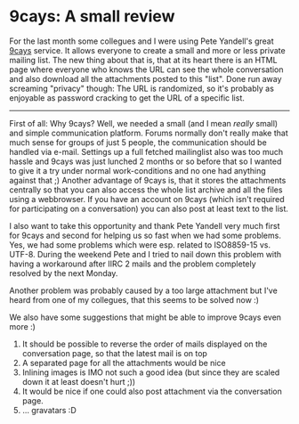 # 9cays: A small review

For the last month some collegues and I were using Pete Yandell's great [9cays](http://9cays.com) service. It allows everyone to create a small and more or less private mailing list. The new thing about that is, that at its heart there is an HTML page where everyone who knows the URL can see the whole conversation and also download all the attachments posted to this "list". Done run away screaming "privacy" though: The URL is randomized, so it's probably as enjoyable as password cracking to get the URL of a specific list.

-------------------------------



First of all: Why 9cays? Well, we needed a small (and I mean _really_ small) and simple communication platform. Forums normally don't really make that much sense for groups of just 5 people, the communication should be handled via e-mail. Settings up a full fetched mailinglist also was too much hassle and 9cays was just lunched 2 months or so before that so I wanted to give it a try under normal work-conditions and no one had anything against that ;) Another advantage of 9cays is, that it stores the attachments centrally so that you can also access the whole list archive and all the files using a webbrowser. If you have an account on 9cays (which isn't required for participating on a conversation) you can also post at least text to the list.

I also want to take this opportunity and thank Pete Yandell very much first for 9cays and second for helping us so fast when we had some problems. Yes, we had some problems which were esp. related to ISO8859-15 vs. UTF-8. During the weekend Pete and I tried to nail down this problem with having a workaround after IIRC 2 mails and the problem completely resolved by the next Monday.

Another problem was probably caused by a too large attachment but I've heard from one of my collegues, that this seems to be solved now :)

We also have some suggestions that might be able to improve 9cays even more :)

1. It should be possible to reverse the order of mails displayed on the conversation page, so that the latest mail is on top
2. A separated page for all the attachments would be nice
3. Inlining images is IMO not such a good idea (but since they are scaled down it at least doesn't hurt ;))
4. It would be nice if one could also post attachment via the conversation page.
5. ... gravatars :D
